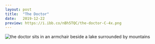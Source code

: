 ```yaml
---
layout: post
title:  "The Doctor"
date:   2019-12-22 
preview: https://i.ibb.co/nBh5TQC/the-doctor-C-4x.png
---
```


![the doctor sits in an armchair beside a lake surrounded by mountains](https://i.ibb.co/NrwHXWS/the-doctor-C-4x.png)